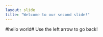 ```yaml
---
layout: slide
title: "Welcome to our second slide!"
---
```

#hello world#
Use the left arrow to go back!
